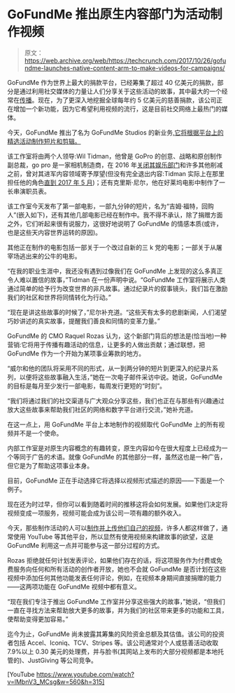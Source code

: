 # GoFundMe 推出原生内容部门为活动制作视频

> 原文：<https://web.archive.org/web/https://techcrunch.com/2017/10/26/gofundme-launches-native-content-arm-to-make-videos-for-campaigns/>

GoFundMe 作为世界上最大的捐款平台，已经筹集了超过 40 亿美元的捐款，部分是通过利用社交媒体的力量让人们分享关于这些活动的故事，其中最大的一个经常在[传播](https://web.archive.org/web/20230326183556/https://www.gofundme.com/success)。现在，为了更深入地挖掘全球每年约 5 亿美元的慈善捐款，该公司正在增加一个新功能，因为它希望利用视频的流行，这是目前社交网络上最热门的媒体。

今天，GoFundMe 推出了名为 GoFundMe Studios 的新业务[,它将根据平台上的精选活动制作短片和剪辑。](https://web.archive.org/web/20230326183556/https://medium.com/giving-matters-notes-from-gofundme/jim-ford-repo-man-6470b02093fb)

该工作室将由两个人领导:Wil Tidman，他曾是 GoPro 的创意、战略和原创制作副总裁，go pro 是一家相机制造商，在 2016 年[关闭其娱乐部门](https://web.archive.org/web/20230326183556/https://www.bloomberg.com/news/articles/2016-11-30/gopro-cutting-15-of-workforce-shuts-down-entertainment-unit)和许多其他削减之前，曾对其进军内容领域寄予厚望(但没有完全退出内容:Tidman 实际上在那里担任他的角色[直到 2017 年 5 月](https://web.archive.org/web/20230326183556/https://www.linkedin.com/in/wil-tidman-4a9b805/))；还有克里斯·尼尔，他在好莱坞电影中制作了一长串演职员表。

该工作室今天发布了第一部电影，一部九分钟的短片，名为“吉姆·福特，回购人”(嵌入如下)，还有其他几部电影已经在制作中。我不得不承认，除了捐赠方面之外，它们听起来很有说服力，这很好地说明了 GoFundMe 的情感本质(或许，也是这些天内容世界运转的原因)。

其他正在制作的电影包括一部关于一个改过自新的三 k 党的电影；一部关于从屠宰场逃出来的公牛的电影。

“在我的职业生涯中，我还没有遇到过像我们在 GoFundMe 上发现的这么多真正令人难以置信的故事，”Tidman 在一份声明中说。“GoFundMe 工作室将展示人类通过简单的给予行为改变世界的非凡故事。通过纪录片的叙事镜头，我们旨在激励我们的社区和世界将同情转化为行动。”

“现在是讲这些故事的时候了，”尼尔补充道。“这些天有太多的悲剧新闻，人们渴望巧妙讲述的真实故事，提醒我们善良和同情的变革力量。”

GoFundMe 的 CMO Raquel Rozas 认为，这个新部门背后的想法是(恰当地)一种营销:它将用于传播有趣活动的信息，让更多的人做出贡献；通过联想，把 GoFundMe 作为一个开始为某项事业筹款的地方。

“威尔和他的团队将采用不同的形式，从一到两分钟的短片到更深入的纪录片系列，以便将这些故事融入生活，”她在一次电子邮件采访中说。她说，GoFundMe 的目标是每月至少发行一部电影，每周发行更短的“时刻”。

“我们将通过我们的社交渠道与广大观众分享这些，我们也正在与那些有兴趣通过放大这些故事来帮助我们社区的网络和数字平台进行交流，”她补充道。

在这一点上，用 GoFundMe 平台上本地制作的视频取代 GoFundMe 上的所有视频并不是一个使命。

内部工作室是对原生内容概念的有趣转变，原生内容如今在很大程度上已经成为一个等同于广告的术语。就像 GoFundMe 的其他部分一样，虽然这也是一种广告，但它是为了帮助这项事业本身。

目前，GoFundMe 正在手动选择它将选择以视频形式描述的原因——下面是一个例子。

现在还为时过早，但你可以看到随着时间的推移这将会如何发展。如果他们决定将视频变成一项服务，视频可能会成为该公司一项有趣的额外收入。

今天，那些制作活动的人可以[制作并上传他们自己的视频](https://web.archive.org/web/20230326183556/https://www.gofundme.com/uniteforthechildren)，许多人都这样做了，通常使用 YouTube 等其他平台，所以显然有使用视频来构建故事的欲望，这是 GoFundMe 利用这一点并可能参与这一部分过程的方式。

Rozas 拒绝就任何计划发表评论，如果他们存在的话，将这项服务作为付费或免费服务向任何和所有活动的创作者开放，她也不会就 GoFundMe 是否计划在这些视频中添加任何其他功能发表任何评论，例如，在视频本身期间直接捐赠的能力——这两项功能在 GoFundMe 视频中都有意义。

“现在我们专注于推出 GoFundMe 工作室并分享这些强大的故事，”她说，“但我们一直在寻找方法来帮助放大更多的故事，并为我们的社区带来更多的功能和工具，使帮助变得更加容易。”

迄今为止，GoFundMe 尚未披露其筹集的风险资金总额及其估值。该公司的投资者包括 Accel、Iconiq、TCV、Stripes 等。该公司通常对个人或慈善活动收取 7.9%以上 0.30 美元的处理费，并与脸书(其网站上发布的大部分视频都是本地托管的)、JustGiving 等公司竞争。

[YouTube https://www.youtube.com/watch?v=lMbnV3_MCsg&w=560&h=315]